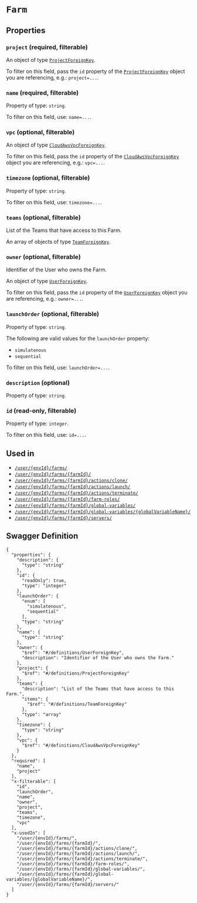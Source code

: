 # `Farm` #







## Properties ##

### `project` (required, filterable) ###




An object of type [`ProjectForeignKey`](./../definitions/ProjectForeignKey.mkd).

To filter on this field, pass the `id` property of the [`ProjectForeignKey`](./../definitions/ProjectForeignKey.mkd) object you are referencing,
e.g.: `project=...`.


### `name` (required, filterable) ###




Property of type: `string`.


To filter on this field, use: `name=...`.


### `vpc` (optional, filterable) ###




An object of type [`CloudAwsVpcForeignKey`](./../definitions/CloudAwsVpcForeignKey.mkd).

To filter on this field, pass the `id` property of the [`CloudAwsVpcForeignKey`](./../definitions/CloudAwsVpcForeignKey.mkd) object you are referencing,
e.g.: `vpc=...`.


### `timezone` (optional, filterable) ###




Property of type: `string`.


To filter on this field, use: `timezone=...`.


### `teams` (optional, filterable) ###

List of the Teams that have access to this Farm.


An array of 
objects of type [`TeamForeignKey`](./../definitions/TeamForeignKey.mkd).


### `owner` (optional, filterable) ###

Identifier of the User who owns the Farm.


An object of type [`UserForeignKey`](./../definitions/UserForeignKey.mkd).

To filter on this field, pass the `id` property of the [`UserForeignKey`](./../definitions/UserForeignKey.mkd) object you are referencing,
e.g.: `owner=...`.


### `launchOrder` (optional, filterable) ###




Property of type: `string`.

 
The following are valid values for the `launchOrder` property:
  + `simulatenous`
  + `sequential`

To filter on this field, use: `launchOrder=...`.


### `description` (optional) ###




Property of type: `string`.




### `id` (read-only, filterable) ###




Property of type: `integer`.


To filter on this field, use: `id=...`.




## Used in ##

  + [`/user/{envId}/farms/`](./../rest/api/v1beta0/user/{envId}/farms/)
  + [`/user/{envId}/farms/{farmId}/`](./../rest/api/v1beta0/user/{envId}/farms/{farmId}/)
  + [`/user/{envId}/farms/{farmId}/actions/clone/`](./../rest/api/v1beta0/user/{envId}/farms/{farmId}/actions/clone/)
  + [`/user/{envId}/farms/{farmId}/actions/launch/`](./../rest/api/v1beta0/user/{envId}/farms/{farmId}/actions/launch/)
  + [`/user/{envId}/farms/{farmId}/actions/terminate/`](./../rest/api/v1beta0/user/{envId}/farms/{farmId}/actions/terminate/)
  + [`/user/{envId}/farms/{farmId}/farm-roles/`](./../rest/api/v1beta0/user/{envId}/farms/{farmId}/farm-roles/)
  + [`/user/{envId}/farms/{farmId}/global-variables/`](./../rest/api/v1beta0/user/{envId}/farms/{farmId}/global-variables/)
  + [`/user/{envId}/farms/{farmId}/global-variables/{globalVariableName}/`](./../rest/api/v1beta0/user/{envId}/farms/{farmId}/global-variables/{globalVariableName}/)
  + [`/user/{envId}/farms/{farmId}/servers/`](./../rest/api/v1beta0/user/{envId}/farms/{farmId}/servers/)

## Swagger Definition ##

    {
      "properties": {
        "description": {
          "type": "string"
        }, 
        "id": {
          "readOnly": true, 
          "type": "integer"
        }, 
        "launchOrder": {
          "enum": [
            "simulatenous", 
            "sequential"
          ], 
          "type": "string"
        }, 
        "name": {
          "type": "string"
        }, 
        "owner": {
          "$ref": "#/definitions/UserForeignKey", 
          "description": "Identifier of the User who owns the Farm."
        }, 
        "project": {
          "$ref": "#/definitions/ProjectForeignKey"
        }, 
        "teams": {
          "description": "List of the Teams that have access to this Farm.", 
          "items": {
            "$ref": "#/definitions/TeamForeignKey"
          }, 
          "type": "array"
        }, 
        "timezone": {
          "type": "string"
        }, 
        "vpc": {
          "$ref": "#/definitions/CloudAwsVpcForeignKey"
        }
      }, 
      "required": [
        "name", 
        "project"
      ], 
      "x-filterable": [
        "id", 
        "launchOrder", 
        "name", 
        "owner", 
        "project", 
        "teams", 
        "timezone", 
        "vpc"
      ], 
      "x-usedIn": [
        "/user/{envId}/farms/", 
        "/user/{envId}/farms/{farmId}/", 
        "/user/{envId}/farms/{farmId}/actions/clone/", 
        "/user/{envId}/farms/{farmId}/actions/launch/", 
        "/user/{envId}/farms/{farmId}/actions/terminate/", 
        "/user/{envId}/farms/{farmId}/farm-roles/", 
        "/user/{envId}/farms/{farmId}/global-variables/", 
        "/user/{envId}/farms/{farmId}/global-variables/{globalVariableName}/", 
        "/user/{envId}/farms/{farmId}/servers/"
      ]
    }
